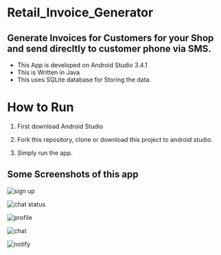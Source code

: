 # Retail_Invoice_Generator

## Generate Invoices for Customers for your Shop and send direcltly to customer phone via SMS.


* This App is developed on Android Studio 3.4.1
* This is Written in Java
* This uses SQLite database for Storing the data.

# How to Run
1. First download Android Studio

2. Fork this repository, clone or download this project to android studio.

3. Simply run the app.

## Some Screenshots of this app
![ sign up](/images/customers.png)

![ chat status](/images/date.png)

![profile ](/images/fill.png)

![chat  ](/images/item.png)

![ notify](/images/sms.png)




